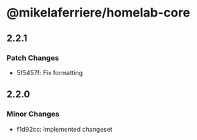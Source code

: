 # @mikelaferriere/homelab-core

## 2.2.1

### Patch Changes

- 5f5457f: Fix formatting

## 2.2.0

### Minor Changes

- f1d92cc: Implemented changeset
